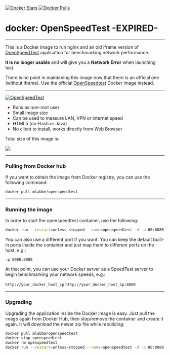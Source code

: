 [![Docker Stars](https://img.shields.io/docker/stars/mlabbe/openspeedtest.svg)](https://hub.docker.com/r/mlabbe/openspeedtest/) [![Docker Pulls](https://img.shields.io/docker/pulls/mlabbe/openspeedtest.svg)](https://hub.docker.com/r/mlabbe/openspeedtest/)

# docker: OpenSpeedTest -EXPIRED-
________________________________________
This is a Docker image to run nginx and an old iframe version of  [OpenSpeedTest](http://openspeedtest.com/) application for benchmarking network performance.

<B>It is no longer usable</B> and will give you a <B>Network Error</B> when launching test.

There is no point in maintaning this image now that there is an official one (without iframe).
Use the official [OpenSpeedtest](https://hub.docker.com/r/openspeedtest/latest) Docker image instead.
________________________________________


[![OpenSpeedTest](https://raw.githubusercontent.com/michellabbe/docker-openspeedtest/master/openspeedtest.png)](http://openspeedtest.com/)

- Runs as non-root user
- Small image size
- Can be used to measure LAN, VPN or internet speed
- HTML5 (no Flash or Java)
- No client to install, works directly from Web Browser

Total size of this image is:

[![](https://images.microbadger.com/badges/image/mlabbe/openspeedtest.svg)](https://microbadger.com/images/mlabbe/openspeedtest)

________________________________________
### Pulling from Docker hub
If you want to obtain the image from Docker registry, you can use the following command:
```sh
docker pull mlabbe/openspeedtest
```
________________________________________
### Running the image
In order to start the openspeedtest container, use the following:
```sh
docker run --restart=unless-stopped --name=openspeedtest -d -p 80:8080 mlabbe/openspeedtest
```

You can also use a different port if you want.  You can keep the default built-in ports inside the container and just map them to different ports on the host, e.g.:

`-p 8080:8080`

At that point, you can use your Docker server as a SpeedTest server to begin
benchmarking your network speeds, e.g.:

`http://your_docker_host_ip`
`http://your_docker_host_ip:8080`

________________________________________
### Upgrading
Upgrading the application inside the Docker image is easy.  Just pull the image again from Docker Hub, then stop/remove the container and create it again.  It will download the newer zip file while rebuilding:
```sh
docker pull mlabbe/openspeedtest
docker stop openspeedtest
docker rm openspeedtest
docker run --restart=unless-stopped --name=openspeedtest -d -p 80:8080 mlabbe/openspeedtest
```
